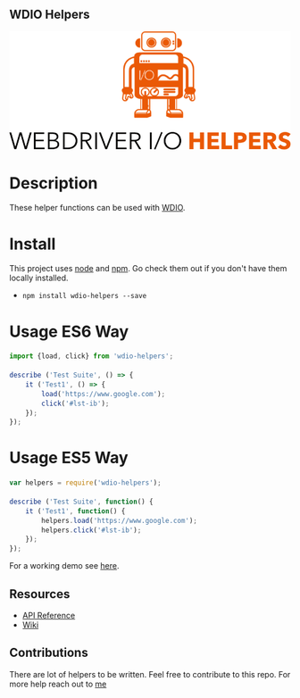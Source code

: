 ## WDIO Helpers
<a href="https://mohithg.github.io/wdio-helpers/global.html">![alt wdio helpers](https://raw.githubusercontent.com/mohithg/mohithg.github.io/master/wdio-helpers/wdiohelpers.png)</a>

# Description
These helper functions can be used with [WDIO](http://webdriver.io/).

# Install
This project uses [node](https://nodejs.org/en/) and [npm](https://www.npmjs.com/). Go check them out if you don't have them locally installed.
- `npm install wdio-helpers --save`

# Usage ES6 Way
```javascript
import {load, click} from 'wdio-helpers';

describe ('Test Suite', () => {
	it ('Test1', () => {
		load('https://www.google.com');
		click('#lst-ib');
	});
});
```

# Usage ES5 Way
```javascript
var helpers = require('wdio-helpers');

describe ('Test Suite', function() {
	it ('Test1', function() {
		helpers.load('https://www.google.com');
		helpers.click('#lst-ib');
	});
});
```

For a working demo see [here](https://github.com/mohithg/generic-automation).

## Resources
- [API Reference](https://mohithg.github.io/wdio-helpers/)
- [Wiki](https://github.com/mohithg/wdio-helpers/wiki/API-Reference)

## Contributions
There are lot of helpers to be written. Feel free to contribute to this repo.
For more help reach out to [me](email:mohithgm@gmail.com)

